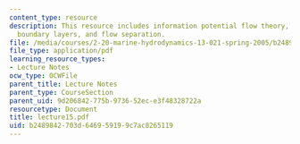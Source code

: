 ```yaml
---
content_type: resource
description: This resource includes information potential flow theory, form drag,
  boundary layers, and flow separation.
file: /media/courses/2-20-marine-hydrodynamics-13-021-spring-2005/b2489842703d646959199c7ac8265119_lecture15.pdf
file_type: application/pdf
learning_resource_types:
- Lecture Notes
ocw_type: OCWFile
parent_title: Lecture Notes
parent_type: CourseSection
parent_uid: 9d206842-775b-9736-52ec-e3f48328722a
resourcetype: Document
title: lecture15.pdf
uid: b2489842-703d-6469-5919-9c7ac8265119
---
```

